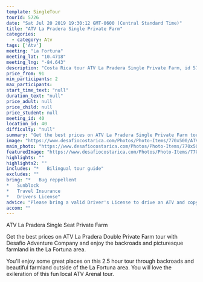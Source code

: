 ```yaml
---
template: SingleTour
tourId: 5726
date: "Sat Jul 20 2019 19:30:12 GMT-0600 (Central Standard Time)"
title: "ATV La Pradera Single Private Farm"
categories: 
  - category: Atv
tags: ['Atv']
meeting: "La Fortuna"
meeting_lat: "10.4718"
meeting_lng: "-84.643"
description: "Costa Rica tour ATV La Pradera Single Private Farm, id 5726"
price_from: 91
min_participants: 2
max_participants: 
start_time_text: "null"
duration_text: "null"
price_adult: null
price_child: null
price_student: null
meeting_id: 40
location_id: 40
difficulty: "null"
summary: "Get the best prices on ATV La Pradera Single Private Farm tour with Desafio Adventure Company and enjoy the backroads and picturesque farmland in the La Fortuna area."
image: "https://www.desafiocostarica.com/Photos/Photo-Items/770x500/ATV-La-Pradera-Single-Private-Farm-1482529235.jpg"
main_photo: "https://www.desafiocostarica.com/Photos/Photo-Items/770x500/ATV-La-Pradera-Single-Private-Farm-1482529235.jpg"
featuredImage: "https://www.desafiocostarica.com/Photos/Photo-Items/770x500/ATV-La-Pradera-Single-Private-Farm-1482529235.jpg"
highlights: ""
highlights2: ""
includes: "*   Bilingual tour guide"
excludes: ""
bring: "*   Bug reppellent
*   Sunblock
*   Travel Insurance
*   Drivers License"
advice: "Please bring a valid Driver's License to drive an ATV and copy of your Travel Insurance."
accom: ""
---
```

ATV La Pradera Single Seat Private Farm

Get the best prices on ATV La Pradera Double Private Farm tour with Desafio Adventure Company and enjoy the backroads and picturesque farmland in the La Fortuna area.

You'll enjoy some great places on this 2.5 hour tour through backroads and beautiful farmland outside of the La Fortuna area. You will love the exileration of this fun local ATV Arenal tour.